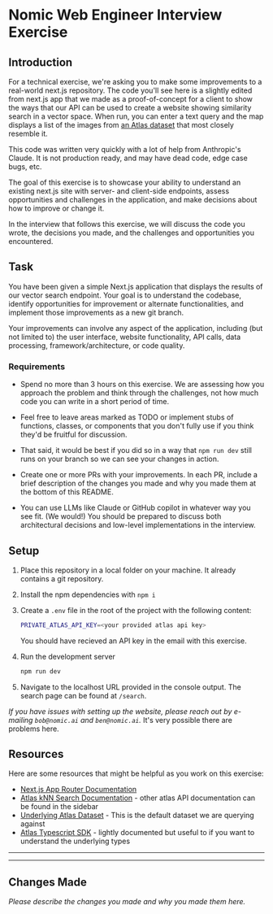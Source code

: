 # Nomic Web Engineer Interview Exercise

## Introduction

For a technical exercise, we're asking you to make some improvements to a real-world next.js repository. The code you'll see here is a slightly edited from next.js app that we made as a proof-of-concept for a client to show the ways that our API can be used to create a website showing similarity search in a vector space. When run, you can enter a text query and the map displays a list of the images from [an Atlas dataset](https://atlas.nomic.ai/data/nomic-multimodal-series/cc3m-100k-image-bytes-v15/map) that most closely resemble it.

This code was written very quickly with a lot of help from Anthropic's Claude. It is not production ready, and may have dead code, edge case bugs, etc.

The goal of this exercise is to showcase your ability to understand an existing next.js site with server- and client-side endpoints, assess opportunities and challenges in the application, and make decisions about how to improve or change it.

In the interview that follows this exercise, we will discuss the code you wrote, the decisions you made, and the challenges and opportunities you encountered.

## Task

You have been given a simple Next.js application that displays the results of our vector search endpoint. Your goal is to understand the codebase, identify opportunities for improvement or alternate functionalities, and implement those improvements as a new git branch.

Your improvements can involve any aspect of the application, including (but not limited to) the user interface, website functionality, API calls, data processing, framework/architecture, or code quality.

### Requirements

- Spend no more than 3 hours on this exercise. We are assessing how you approach the problem and think through the challenges, not how much code you can write in a short period of time.

- Feel free to leave areas marked as TODO or implement stubs of functions, classes, or components that you don't fully use if you think they'd be fruitful for discussion.

 - That said, it would be best if you did so in a way that `npm run dev` still runs on your branch so we can see your changes in action.
 

- Create one or more PRs with your improvements. In each PR, include a brief description of the changes you made and why you made them at the bottom of this README.

- You can use LLMs like Claude or GitHub copilot in whatever way you see fit. (We would!) You should be prepared to discuss both architectural decisions and low-level implementations in the interview. 

## Setup

1. Place this repository in a local folder on your machine. It already contains a git repository.

2. Install the npm dependencies with `npm i`

3. Create a `.env` file in the root of the project with the following content:

   ```bash
   PRIVATE_ATLAS_API_KEY=<your provided atlas api key>
   ```

   You should have recieved an API key in the email with this exercise.

4. Run the development server

   ```bash
   npm run dev
   ```

5. Navigate to the localhost URL provided in the console output. The search page can be found at `/search`.

_If you have issues with setting up the website, please reach out by e-mailing `bob@nomic.ai` and `ben@nomic.ai`._ It's very possible there are problems here.

## Resources

Here are some resources that might be helpful as you work on this exercise:

- [Next.js App Router Documentation](https://nextjs.org/docs)
- [Atlas kNN Search Documentation](https://docs.nomic.ai/reference/api/query/k-nn-search) - other atlas API documentation can be found in the sidebar
- [Underlying Atlas Dataset](https://atlas.nomic.ai/data/nomic-multimodal-series/cc3m-100k-image-bytes-v15) - This is the default dataset we are querying against
- [Atlas Typescript SDK](https://github.com/nomic-ai/ts-nomic) - lightly documented but useful to if you want to understand the underlying types

---

---

## Changes Made

_Please describe the changes you made and why you made them here._
